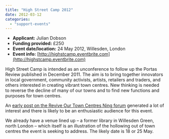 ```yaml
---
title: "High Street Camp 2012"
date: 2012-03-12
categories: 
  - "support-events"
---
```


- **Applicant:** Julian Dobson
- **Funding provided:** £250
- **Event date/location:** 24 May 2012, Willesden, London
- **Event info:** [http://highstcamp.eventbrite.com](http://highstcamp.eventbrite.com)

High Street Camp is intended as an unconference to follow up the Portas Review published in December 2011. The aim is to bring together innovators in local government, community activists, artists, retailers and traders, and others interested in creating vibrant town centres. New thinking is needed to reverse the decline of many of our towns and to find new functions and purposes for town centres.

An [early post on the Revive Our Town Centres Ning forum](http://reviveourcentres.ning.com/profiles/blogs/introducing-high-street-camp-a-practical-response-to-the-portas?xg_source=activity) generated a lot of interest and there is likely to be an enthusiastic audience for this event.

We already have a venue lined up – a former library in Willesden Green, north London – which itself is an illustration of the hollowing out of town centres the event is seeking to address. The likely date is 18 or 25 May.
